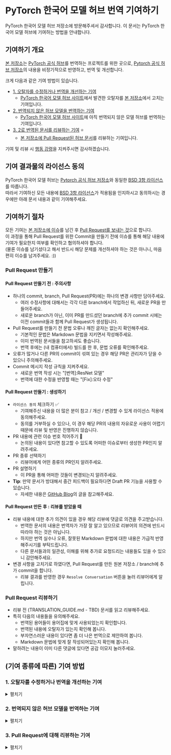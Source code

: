 # PyTorch 한국어 모델 허브 번역 기여하기

PyTorch 한국어 모델 허브 저장소에 방문해주셔서 감사합니다. 이 문서는 PyTorch 한국어 모델 허브에 기여하는 방법을 안내합니다.


## 기여하기 개요

[본 저장소](https://github.com/PyTorchKorea/hub-kr)는 [PyTorch 공식 허브](https://pytorch.org/hub/)를 번역하는 프로젝트를 위한 곳으로,
[Pytorch 공식 허브 저장소](https://github.com/pytorch/hub)의 내용을 비정기적으로 반영하고, 번역 및 개선합니다.

크게 다음과 같은 기여 방법이 있습니다.

* [1. 오탈자를 수정하거나 번역을 개선하는 기여](#1-오탈자를-수정하거나-번역을-개선하는-기여)
  * [PyTorch 한국어 모델 허브 사이트](https://pytorch.kr/hub/)에서 발견한 오탈자를 [본 저장소](https://github.com/PyTorchKorea/hub-kr)에서 고치는 기여입니다.
* [2. 번역되지 않은 허브 모델을 번역하는 기여](#2-번역되지-않은-허브-모델을-번역하는-기여)
  * [PyTorch 한국어 모델 허브 사이트](https://pytorch.kr/hub/)에 아직 번역되지 않은 모델 허브를 번역하는 기여입니다.
* [3. 2로 번역된 문서를 리뷰하는 기여](#3-2로-번역된-문서를-리뷰하는-기여) :star:
  * [본 저장소에 Pull Request된 허브 문서](https://github.com/PyTorchKorea/hub-kr/pulls)를 리뷰하는 기여입니다.

기여 및 리뷰 시 [행동 강령](https://github.com/PyTorchKorea/.github/blob/master/CODE_OF_CONDUCT.md)을 지켜주시면 감사하겠습니다.

## 기여 결과물의 라이선스 동의

PyTorch 한국어 모델 허브는 [Pytorch 공식 허브 저장소](https://github.com/pytorch/hub)와 동일한 [BSD 3항 라이선스](https://github.com/PyTorchKorea/pytorch.kr/blob/master/LICENSE)를 따릅니다. \
따라서 기여하신 모든 내용에 [BSD 3항 라이선스](https://github.com/PyTorchKorea/pytorch.kr/blob/master/LICENSE)가 적용됨을 인지하시고 동의하시는 경우에만 아래 문서 내용과 같이 기여해주세요.


## 기여하기 절차

모든 기여는 [본 저장소에 이슈](https://github.com/PyTorchKorea/hub-kr/issues)를 남긴 후 [Pull Request를 보내는 것](https://github.com/PyTorchKorea/hub-kr/pulls)으로 합니다. \
이 과정을 통해 Pull Request를 위한 Commit을 만들기 전에 이슈를 통해 해당 내용에 기여가 필요한지 여부를 확인하고 협의하셔야 합니다. \
(물론 이슈를 남기셨다고 해서 반드시 해당 문제를 개선하셔야 하는 것은 아니니, 마음 편히 이슈를 남겨주세요. :))

### Pull Request 만들기

#### Pull Request 만들기 전 : 주의사항

* 하나의 commit, branch, Pull Request(PR)에는 하나의 변경 사항만 담아주세요.
  * 여러 수정사항에 대해서는 각각 다른 branch에서 작업하신 뒤, 새로운 PR을 만들어주세요.
  * 새로운 branch가 아닌, 이미 PR를 만드셨던 branch에 추가 commit 시에는 이전 commit들과 함께 Pull Request가 생성됩니다.
* Pull Request를 만들기 전 문법 오류나 깨진 글자는 없는지 확인해주세요.
  * 기본적인 문법은 Markdown 문법을 지키면서 작성해주세요.  
  * 이미 번역된 문서들을 참고하셔도 좋습니다.  
  * 번역 후에는 (내 컴퓨터에서) 빌드를 한 후, 문법 오류를 확인해주세요.  
* 오류가 많거나 다른 PR의 commit이 섞여 있는 경우 해당 PR은 관리자가 닫을 수 있으니 주의해주세요.
* Commit 메시지 작성 규칙을 지켜주세요.
	* 새로운 번역 작성 시는 "[번역]:ResNet 모델"
	* 번역에 대한 수정을 반영할 때는 "[Fix]:오타 수정"

#### Pull Request 만들기 : 생성하기

* `라이선스 동의` 체크하기 ✅
  * 기여해주신 내용을 더 많은 분이 참고 / 개선 / 변경할 수 있게 라이선스 적용에 동의해주세요.
  * 동의를 거부하실 수 있으나, 이 경우 해당 PR의 내용의 자유로운 사용이 어렵기 때문에 리뷰 및 반영은 진행하지 않습니다.
* PR 내용에 관련 이슈 번호 적어주기 🔢
  * 논의된 내용이 있다면 참고할 수 있도록 어떠한 이슈로부터 생성한 PR인지 알려주세요.
* PR 종류 선택하기
  * 리뷰어에게 어떤 종류의 PR인지 알려주세요.
* PR 설명하기
  * 이 PR을 통해 어떠한 것들이 변경되는지 알려주세요.
* **Tip**: 만약 문서가 방대해서 중간 피드백이 필요하다면 Draft PR 기능을 사용할 수 있습니다.
  * 자세한 내용은 [GitHub Blog](https://github.blog/2019-02-14-introducing-draft-pull-requests/)의 글을 참고해주세요.

#### Pull Request 만든 후 : 리뷰를 받았을 때

* 리뷰 내용에 대한 추가 의견이 있을 경우 해당 리뷰에 댓글로 의견을 주고받습니다.
  * 번역한 문서의 내용은 번역자가 가장 잘 알고 있으므로 리뷰어의 의견에 반드시 따라야 하는 것은 아닙니다.
  * 하지만 번역 실수나 오류, 잘못된 Markdown 문법에 대한 내용은 가급적 반영해주시기를 부탁드립니다.
  * 다른 문서들과의 일관성, 이해를 위해 추가로 요청드리는 내용들도 있을 수 있으니 감안해주세요.
* 변경 사항을 고치기로 하였다면, Pull Request를 만든 원본 저장소 / branch에 추가 commit을 합니다.
  * 리뷰 결과를 반영한 경우 `Resolve Conversation` 버튼을 눌러 리뷰어에게 알립니다.

### Pull Request 리뷰하기

* 리뷰 전 (TRANSLATION_GUIDE.md - TBD) 문서를 읽고 리뷰해주세요.
* 특히 다음의 내용들을 유의해주세요.
  * 번역된 용어들이 용어집에 맞게 사용되었는지 확인합니다.
  * 번역된 내용에 오탈자가 있는지 확인해 봅니다.
  * 부자연스러운 내용이 있다면 좀 더 나은 번역으로 제안하여 봅니다.
  * Markdown 문법에 맞게 잘 작성되어있는지 확인해 봅니다.
* 말하려는 내용이 이미 다른 댓글에 있다면 공감 이모지 눌러주세요.


## (기여 종류에 따른) 기여 방법

### 1. 오탈자를 수정하거나 번역을 개선하는 기여
<details>
  <summary>펼치기</summary>

[PyTorch 한국어 모델 허브 사이트](https://pytorch.kr/hub/)에서 발견한 오탈자를 고치는 기여 방법입니다.

#### 1-1. 이슈 남기기

(매우 낮은 확률로) 해당 오탈자가 의도한 것일 수 있으니, 해당 문제점을 고친 Pull Request를 생성하기 전에 [본 저장소에 이슈](https://github.com/PyTorchKorea/hub-kr/issues)를 검색하거나 새로 남겨주세요.

해당 문제점에 대한 개선 사항이 **이미 논의되었거나 진행 중인 Pull Request를 통해 해결 중일 수 있으니, 새로 이슈를 만드시기 전, 먼저 검색**을 해주시기를 부탁드립니다. 

이후, 새로 남겨주신 이슈에서 저장소 관리자 및 다른 방문자들이 함께 문제점에 대해 토의하실 수 있습니다. (또는 이미 관련 이슈가 존재하지만 해결 중이지 않은 경우에는 댓글을 통해 기여를 시작함을 알려주세요.)

#### 1-2. 저장소 복제하기

오탈자를 수정하기 위해 저장소를 복제합니다. \
저장소 복제가 처음이시라면 [GitHub의 저장소 복제 관련 도움말](https://help.github.com/en/github/getting-started-with-github/fork-a-repo)을 참조해주세요.


#### 1-3. 오탈자 수정하기

위에서 찾은 원본 허브 문서를 Markdown 문법에 맞춰 수정합니다. \
Markdown 문법에 익숙하지 않은 경우, 다른 허브 문서의 원본 문서와 빌드 결과물을 비교해보면서 빌드 결과물을 예상할 수 있습니다.

#### 1-4. (내 컴퓨터에서) 결과 확인하기

저장소의 최상위 경로에서 `preview_hub.sh` 명령어를 이용하면 코드 실행 없이 `http://127.0.0.1:4000/` 로컬 주소를 활용하여 빌드 결과물을 빠르게 확인하실 수 있습니다.  

빌드를 위한 자세한 과정은 [Window_build.md](https://github.com/PyTorchKorea/hub-kr/blob/master/Window_build.md)와 [파이토치 허브 README.md](https://github.com/PyTorchKorea/hub-kr)를 참고해주시길 바랍니다.

#### 1-5. Pull Request 만들기

수정을 완료한 내용을 복제한 저장소에 Commit 및 Push하고, Pull Request를 남깁니다. \
Pull Request를 만드시기 전에 이 문서에 포함된 [Pull Request 만들기](#Pull-Request-만들기) 부분을 반드시 읽어주세요. \
만약 Pull Request 만들기가 처음이시라면 [GitHub의 Pull Request 소개 도움말](https://help.github.com/en/github/collaborating-with-issues-and-pull-requests/about-pull-requests) 및 [복제한 저장소로부터 Pull Request 만들기 도움말](https://help.github.com/en/github/collaborating-with-issues-and-pull-requests/creating-a-pull-request-from-a-fork)을 참조해주세요.

</details>

### 2. 번역되지 않은 허브 모델을 번역하는 기여
<details>
  <summary>펼치기</summary>

[PyTorch 한국어 모델 허브 사이트](https://pytorch.kr/hub/)에 아직 번역되지 않은 모델 허브을 번역하는 기여 방법입니다.

#### 2-1. 이슈 남기기

(매우 낮은 확률로) 해당 허브가 번역 중일 수 있으니, 번역 전에 Pull Request를 생성하기 전에 [본 저장소에 이슈](https://github.com/PyTorchKorea/hub-kr/issues)를 검색하거나 새로 남겨주세요.

해당 허브에 대한 **번역이 이미 논의되었거나 Pull Request를 통해 진행 중일 수 있으니, 새로 이슈를 만드시기 전, 먼저 검색**을 해주시기를 부탁드립니다. \
이후, 새로 남겨주신 이슈에서 저장소 관리자 및 다른 방문자들이 함께 번역 진행에 대해 토의하실 수 있습니다. \
(또는 이미 관련 이슈가 존재하지만 번역 중이지 않은 것처럼 보이는 경우에는 댓글을 통해 기여를 시작함을 알려주세요.)

#### 2-2. 저장소 복제하기

신규 모델 허브을 번역하기 위해 저장소를 복제합니다. \
저장소 복제가 처음이시라면 [GitHub의 저장소 복제 관련 도움말](https://help.github.com/en/github/getting-started-with-github/fork-a-repo)을 참조해주세요.

#### 2-3. 원본 경로 / 문서 찾기

허브 모델 번역을 위해서는 [PyTorch 한국어 모델 허브 사이트](https://pytorch.kr/hub/)의 모델 주소로부터 원본 문서를 찾아야합니다. \
모델 주소에서 `https://pytorch.kr/hub/` 뒷 부분이 문서 이름 입니다. 이 문서는 `https://github.com/PyTorchKorea/hub-kr`에 `.md` 확장자로 존재합니다. \
예를 들어, 파이토치 허브의 YOLOv5 모델 경로가 'https://pytorch.kr/hub/ultralytics_yolov5/' 일 때, 'https://github.com/PyTorchKorea/hub-kr'에 있는 'ultralytics_yolov5.md' 파일이 원본 문서입니다.

#### 2-4. 허브 번역하기

위에서 찾은 원본 허브 문서를 Markdown 문법에 맞춰 번역합니다. \
번역 중 번역 용어에 대해서는 다른 모델 허브 문서를 참조하시거나, `2-1`에서 남긴 이슈의 댓글을 통해 토의하실 수 있습니다. \
Markdown 문법에 익숙하지 않은 경우, 다른 허브 원본 문서와 빌드 결과물을 비교해보면서 빌드 결과물을 예상할 수 있습니다.

#### 2-5. (내 컴퓨터에서) 결과 확인하기

저장소의 최상위 경로에서 `preview_hub.sh` 명령어를 이용하면 코드 실행 없이 `http://127.0.0.1:4000/` 로컬 주소를 활용하여 빌드 결과물을 빠르게 확인하실 수 있습니다.  \
이 과정에서 수정한 문서 상에서 발생하는 오류가 있다면 Markdown 문법을 참고하여 올바르게 고쳐주세요. \

#### 2-6. Pull Request 만들기

번역을 완료한 내용을 복제한 저장소에 Commit 및 Push하고, Pull Request를 남깁니다. \
Pull Request를 만드시기 전에 이 문서에 포함된 [Pull Request 만들기](#Pull-Request-만들기) 부분을 반드시 읽어주세요. \
만약 Pull Request 만들기가 처음이시라면 [GitHub의 Pull Request 소개 도움말](https://help.github.com/en/github/collaborating-with-issues-and-pull-requests/about-pull-requests) 및 [복제한 저장소로부터 Pull Request 만들기 도움말](https://help.github.com/en/github/collaborating-with-issues-and-pull-requests/creating-a-pull-request-from-a-fork)을 참조해주세요

</details>

### 3. Pull Request에 대해 리뷰하는 기여
<details>
  <summary>펼치기</summary>

[본 저장소에 Pull Request된 허브 문서](https://github.com/PyTorchKorea/hub-kr/pulls)를 리뷰하는 기여입니다.

Pull Request된 문서의 오탈자 수정, Markdown 문법 오류 또는 잘못 번역된 내용을 개선하는 기여로, 가장 기다리고 있는 기여 방식입니다. :pray: \
Pull Request를 리뷰하시기 전에 이 문서에 포함된 [Pull Request 리뷰하기](#Pull-Request-리뷰하기) 부분을 반드시 읽어주세요. \
만약 PR 리뷰가 익숙하지 않으시다면 [GitHub의 Pull Request 리뷰 관련 도움말](https://docs.github.com/en/free-pro-team@latest/github/collaborating-with-issues-and-pull-requests/about-pull-request-reviews)을 참조해주세요.

</details>